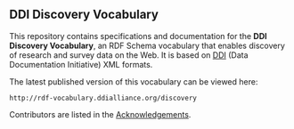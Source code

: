 ## DDI Discovery Vocabulary

This repository contains specifications and documentation for the **DDI Discovery Vocabulary**, an RDF Schema vocabulary that enables discovery of research and survey data on the Web. It is based on [DDI](http://www.ddialliance.org/) (Data Documentation Initiative) XML formats.

The latest published version of this vocabulary can be viewed here:

    http://rdf-vocabulary.ddialliance.org/discovery

Contributors are listed in the [Acknowledgements](http://rdf-vocabulary.ddialliance.org/discovery#acknowledgements).
